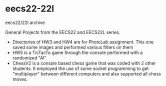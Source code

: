 # eecs22-22l
eecs22/22l archive

General Projects from the EECS22 and EECS22L series. 
- Directories of HW3 and HW4 are for PhotoLab assignment. This one saved some images and performed various filters on them
- HW5 is a TicTacTo game through the console performed with a randomized "AI"
- ChessV2 is a console based chess game that was coded with 2 other students. It employed the use of some socket programming to get "multiplayer" between different computers and also supported all chess moves. 
